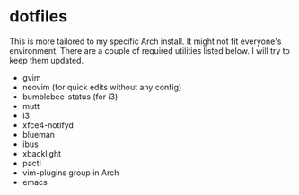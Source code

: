 # dotfiles

This is more tailored to my specific Arch install. It might not fit everyone's
environment. There are a couple of required utilities listed below. I will try
to keep them updated.

* gvim
* neovim (for quick edits without any config)
* bumblebee-status (for i3)
* mutt
* i3
* xfce4-notifyd
* blueman
* ibus
* xbacklight
* pactl
* vim-plugins group in Arch
* emacs
